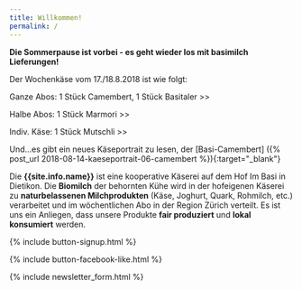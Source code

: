 ```yaml
---
title: Willkommen!
permalink: /
---
```


<div class="alert alert-success" role="alert" data-href=" ">
  <div style="font-weight:bold;">
   Die Sommerpause ist vorbei - es geht wieder los mit basimilch Lieferungen!
  </div>

Der Wochenkäse vom 17./18.8.2018 ist wie folgt:

Ganze Abos: 1 Stück Camembert, 1 Stück Basitaler >> 

Halbe Abos: 1 Stück Marmori >> 

Indiv. Käse: 1 Stück Mutschli >> 

Und...es gibt ein neues Käseportrait zu lesen, der [Basi-Camembert] 
({% post_url 2018-08-14-kaeseportrait-06-camembert %}){:target="_blank"} 


</div>

Die **{{site.info.name}}** ist eine kooperative Käserei auf dem
Hof Im Basi in Dietikon. Die **Biomilch** der behornten Kühe wird in der
hofeigenen Käserei zu **naturbelassenen Milchprodukten** (Käse, Joghurt, Quark,
Rohmilch, etc.) verarbeitet und im wöchentlichen Abo in der Region
Zürich verteilt. Es ist uns ein Anliegen, dass unsere Produkte **fair produziert**
und **lokal konsumiert** werden.

{% include button-signup.html %}

{% include button-facebook-like.html %}

{% include newsletter_form.html %}
